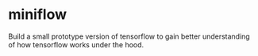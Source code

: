 # miniflow
Build a small prototype version of tensorflow to gain better understanding of how tensorflow works under the hood.
